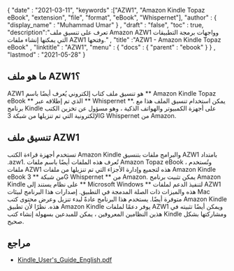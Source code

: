 {
  "date" : "2021-03-11",
  "keywords" :["AZW1", "Amazon Kindle Topaz eBook", "extension", "file", "format", "eBook", "Whispernet"],
  "author" : {
    "display_name" : "Muhammad Umar"
} ,
  "draft" : "false",
  "toc" : true,
  "description":"تعرف على تنسيق ملف Amazon AZW1 وواجهات برمجة التطبيقات التي يمكنها إنشاء ملفات AZW1 وفتحها." ,
  "title" :"AZW1 - Amazon Kindle Topaz eBook" ,
  "linktitle" : "AZW1",
  "menu" : {
    "docs" : {
      "parent" : "ebook"
}
} ,
  "lastmod" : "2021-05-28"
}

## ما هو ملف AZW1؟ ##

AZW1 هو تنسيق ملف كتاب إلكتروني يُعرف أيضًا باسم ** Amazon Kindle Topaz eBook ** الذي تم إطلاقه عبر ** Whispernet **. يمكن استخدام تنسيق الملف هذا مع برنامج Kindle على أجهزة الكمبيوتر والهواتف الذكية ، وهو مسؤول عن تخزين الكتب الإلكترونية التي تم تنزيلها من شبكة 3G Whispernet من Amazon.

## تنسيق ملف AZW1 ##

تستخدم أجهزة قراءة الكتب Amazon Kindle والبرامج ملفات بتنسيق AZW1 بامتداد .azw1. تُعرف هذه الملفات أيضًا باسم ملفات Amazon Topaz eBook ، وتُستخدم ملفات AZW1 هذه لتجميع وإدارة الأجزاء التي تم تنزيلها من ملفات Amazon Kindle eBook من شبكة ** 3G Whispernet ** من Amazon. يمكن تثبيت برنامج Amazon Kindle على نظام يستند إلى ** Microsoft Windows ** لتنفيذ الدعم لملفات AZW1 هذه والميزات ذات الصلة المدمجة في التطبيق. إصدارات هذا البرنامج لبيئات Mac متوفرة أيضًا. يستخدم هذا البرنامج عادةً لبدء تنزيل وعرض محتوى كتب Amazon Kindle هذه. نظرًا لأن تطبيق Amazon Kindle يوفر دعمًا لملفات AZW1 ويمكن أيضًا تثبيته في هذين النظامين المعروفين ، يمكن للمبدعين بسهولة إنشاء كتب Kindle ومشاركتها بشكل صحيح.

## مراجع

* [Kindle_User's_Guide_English.pdf](https://kindle.s3.amazonaws.com/Kindle_User%27s_Guide_English.pdf)


